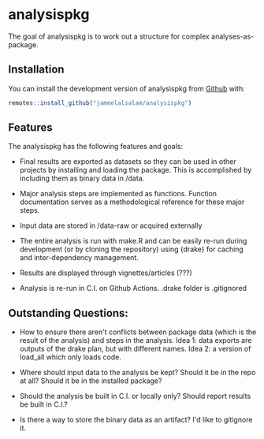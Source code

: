 
# analysispkg

<!-- badges: start -->
<!-- badges: end -->

The goal of analysispkg is to work out a structure for complex analyses-as-package.

## Installation

You can install the development version of analysispkg from [Github](https://www.github.com/jameelalsalam/analysispkg) with:

``` r
remotes::install_github("jameelalsalam/analysispkg")
```

## Features

The analysispkg has the following features and goals:

  * Final results are exported as datasets so they can be used in other projects by installing and loading the package. This is accomplished by including them as binary data in /data.

  * Major analysis steps are implemented as functions. Function documentation serves as a methodological reference for these major steps.
  
  * Input data are stored in /data-raw or acquired externally

  * The entire analysis is run with make.R and can be easily re-run during development (or by cloning the repository) using {drake} for caching and inter-dependency management.

  * Results are displayed through vignettes/articles (???)
  
  * Analysis is re-run in C.I. on Github Actions. .drake folder is .gitignored


## Outstanding Questions:

  * How to ensure there aren't conflicts between package data (which is the result of the analysis) and steps in the analysis. Idea 1: data exports are outputs of the drake plan, but with different names. Idea 2: a version of load_all which only loads code.
  
  * Where should input data to the analysis be kept? Should it be in the repo at all? Should it be in the installed package?
  
  * Should the analysis be built in C.I. or locally only? Should report results be built in C.I.?
  
  * Is there a way to store the binary data as an artifact? I'd like to gitignore it.

